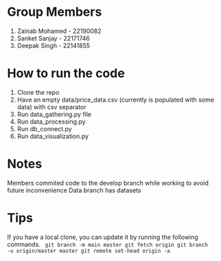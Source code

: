 # Group Members
1. Zainab Mohamed - 22190082
2. Sanket Sanjay - 22171746
3. Deepak Singh - 22141855

# How to run the code
1. Clone the repo
2. Have an empty data/price_data.csv (currently is populated with some data) with csv separator
3. Run data_gathering.py file
4. Run data_processing.py
5. Run db_connect.py
6. Run data_visualization.py

# Notes
Members commited code to the develop branch while working to avoid future inconvenience
Data branch has datasets

# Tips
If you have a local clone, you can update it by running the following commands.
<code>
  git branch -m main master
  git fetch origin
  git branch -u origin/master master
  git remote set-head origin -a
</code>
